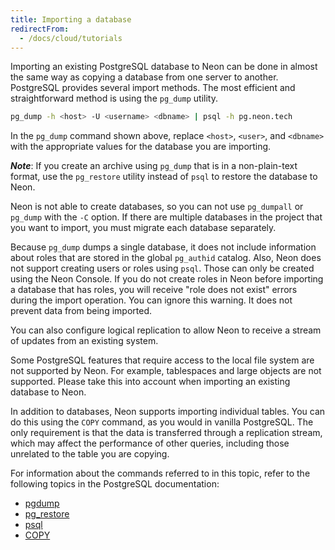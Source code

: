 ```yaml
---
title: Importing a database
redirectFrom:
  - /docs/cloud/tutorials
---
```


Importing an existing PostgreSQL database to Neon can be done in almost the same way
as copying a database from one server to another. PostgreSQL provides several import methods.
The most efficient and straightforward method is using the `pg_dump` utility.

```bash
pg_dump -h <host> -U <username> <dbname> | psql -h pg.neon.tech
```

In the `pg_dump` command shown above, replace `<host>`, `<user>`, and `<dbname>` with the appropriate values for the database you are importing.

**_Note_**: If you create an archive using `pg_dump` that is in a non-plain-text format, use the `pg_restore` utility instead of `psql` to restore the database to Neon.

Neon is not able to create databases, so you can not use `pg_dumpall` or
`pg_dump` with the `-C` option. If there are multiple databases in the project that you want to import, you must migrate each database separately.

Because `pg_dump` dumps a single database, it does not include information about roles that are stored in the global `pg_authid` catalog. Also, Neon does not support creating users or roles using `psql`. Those can only be created using the Neon Console. If you do not create roles in Neon before importing a database that has roles, you will receive "role does not exist" errors during the import operation. You can ignore this warning. It does not prevent data from being imported.

You can also configure logical replication to allow Neon to receive a stream of updates from an existing system.

Some PostgreSQL features that require access to the local file system are not supported by Neon. For example, tablespaces and large objects are not supported. Please take this into account when importing an existing database to Neon.

In addition to databases, Neon supports importing individual tables. You can do this using the `COPY` command, as you would in vanilla PostgreSQL. The only requirement is that the data is transferred through a replication stream, which may affect the performance of other queries, including those unrelated to the table you are copying.

For information about the commands referred to in this topic, refer to the following topics in the PostgreSQL documentation:

- [pgdump](https://www.postgresql.org/docs/14/app-pgdump.html)
- [pg_restore](https://www.postgresql.org/docs/14/app-pgrestore.html)
- [psql](https://www.postgresql.org/docs/14/app-psql.html)
- [COPY](https://www.postgresql.org/docs/14/sql-copy.html)
